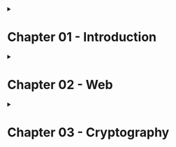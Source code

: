 <details><summary>
  
# Chapter 01 - Introduction </summary>

## [1.1 Introduction](fieldmanual/Introduction1.1.md)

## [1.2 Challenges](fieldmanual/Challenges1.2.md)

## [1.3 Self Guided Learning Tips And Tricks](fieldmanual/SelfGuidedLearningTipsAndTricks1.3.md)

## [1.4 Asking For Help]()

## [1.5 Security Awareness]()

## [1.6 Using The Virtual Machine]()

</details><details><summary>

# Chapter 02 - Web </summary>

## 2.1 Introduction to Web Applications

## 2.2 The Client And Server Side
<details><summary>

## 2.3 Browser Development Tools </summary>
  - ### [2.3.1 Dev tools introduction]()

  - ### [2.3.2 Console]() </details>

## 2.4 Manipulating URLs

## 2.5 Web requests and HTTP

## 2.6 Command line web requests and curl

## 2.7 Web plug-ins

## 2.8 Cookies and sessions

## 2.9 SQL injection

## 2.10 Command injection

## 2.11 Cross site scripting

## 2.12 Filters in web applications

## 2.13 OSINT and Robots

</details><details><summary>

# Chapter 03 - Cryptography </summary>
